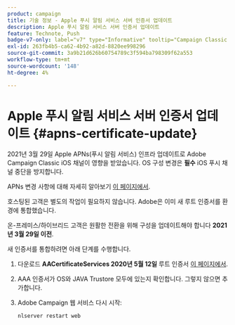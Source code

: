 ```yaml
---
product: campaign
title: 기술 정보 - Apple 푸시 알림 서비스 서버 인증서 업데이트
description: Apple 푸시 알림 서비스 서버 인증서 업데이트
feature: Technote, Push
badge-v7-only: label="v7" type="Informative" tooltip="Campaign Classic v7에만 적용"
exl-id: 263fb4b5-ca62-4b92-a82d-8820ee998296
source-git-commit: 3a9b21d626b60754789c3f594ba798309f62a553
workflow-type: tm+mt
source-wordcount: '148'
ht-degree: 4%

---
```


# Apple 푸시 알림 서비스 서버 인증서 업데이트 {#apns-certificate-update}



2021년 3월 29일 Apple APNs(푸시 알림 서비스) 인프라 업데이트로 Adobe Campaign Classic iOS 채널이 영향을 받았습니다. OS 구성 변경은 **필수** iOS 푸시 채널 중단을 방지합니다.

APNs 변경 사항에 대해 자세히 알아보기 [이 페이지에서](https://developer.apple.com/news/?id=7gx0a2lp).

호스팅된 고객은 별도의 작업이 필요하지 않습니다. Adobe은 이미 새 루트 인증서를 환경에 통합했습니다.

온-프레미스/하이브리드 고객은 원활한 전환을 위해 구성을 업데이트해야 합니다 **2021년 3월 29일 이전**.

새 인증서를 통합하려면 아래 단계를 수행합니다.

1. 다운로드 **AACertificateServices 2020년 5월 12일** 루트 인증서 [이 페이지에서](https://support.sectigo.com/Com_KnowledgeDetailPage?Id=kA03l00000117cL).

1. AAA 인증서가 OS와 JAVA Trustore 모두에 있는지 확인합니다. 그렇지 않으면 추가합니다.

1. Adobe Campaign 웹 서비스 다시 시작:

   ```
   nlserver restart web
   ```
